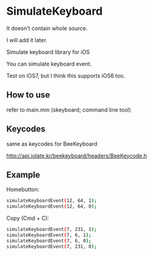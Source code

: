SimulateKeyboard
=============


It doesn't contain whole source.

I will add it later.


Simulate keyboard library for iOS

You can simulate keyboard event.

Test on iOS7, but I think this supports iOS6 too.

How to use
----
refer to main.mm (skeyboard; command line tool)

Keycodes
----
same as keycodes for BeeKeyboard

http://api.iolate.kr/beekeyboard/headers/BeeKeycode.h

Example
----
Homebutton: 
```sh
simulateKeyboardEvent(12, 64, 1);
simulateKeyboardEvent(12, 64, 0);
```
Copy (Cmd + C): 
```sh
simulateKeyboardEvent(7, 231, 1);
simulateKeyboardEvent(7, 6, 1);
simulateKeyboardEvent(7, 6, 0);
simulateKeyboardEvent(7, 231, 0);
```
